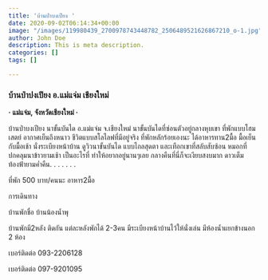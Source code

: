 ```yaml
---
title: 'บ้านป่าบงเปียง '
date: 2020-09-02T06:14:34+00:00
image: "/images/119980439_2700978743448782_2506489521626867210_o-1.jpg"
author: John Doe
description: This is meta description.
categories: []
tags: []

---
```

### **บ้านป่าปงเปียง อ.แม่แจ่ม เชียงใหม่**

**· แม่แจ่ม, จังหวัดเชียงใหม่ ·**

บ้านป่าบงเปียง นาขั้นบันได อ.แม่แจ่ม จ.เชียงใหม่ นาขั้นบันไดที่ซ่อนตัวอยู่กลางหุบเขา ที่พักแบบโฮมเสตย์ อากาศเย็นถึงหนาว ชีวิตแบบสโลไลฟที่มีอยู่จริง ที่พักหลักร้อยเองนะ ได้อาหารทาน2มื้อ มื้อเย็นกับมื้อเช้า นั่งระเบียงหน้าบ้าน ดูวิวนาขั้นบันได แบบไกลสุดตา และเทือกเขาที่สลับสับซ้อน หมอกที่ปกคลุมนาข้าวยามเช้า เป็นอะไรที่ ทำให้อยากอยู่นานๆเลย กลางคืนที่นี่ก็จะเงียบสงบมาก ดาวเต็มท้องฟ้ายามค่ำคืน. . . . . . .

ที่พัก 500 บาท/คนนะ อาหาร2มื้อ

การเดินทาง

บ้านพักชื่อ บ้านน้องน้ำพุ

บ้านพักมี2หลัง ติดกัน แต่ละหลังพักได้ 2-3คน มีระเบียงหน้าบ้านไว้ให้นั่งเล่น มีห้องน้ำแยกข้างนอก 2 ห้อง

เบอร์ติดต่อ 093-2206128

เบอร์ติดต่อ 097-9201095